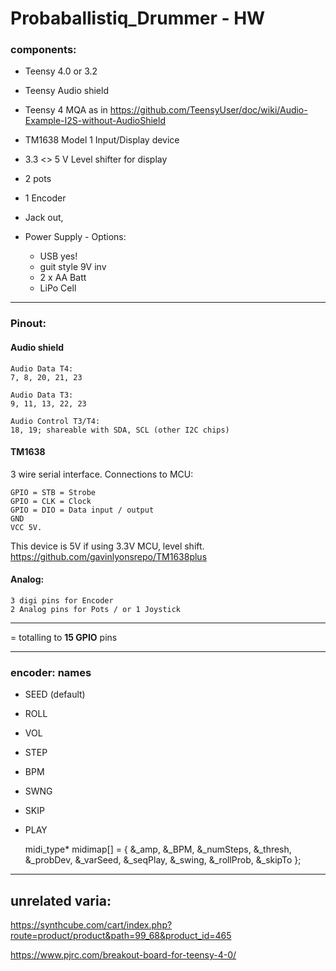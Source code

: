 # Probaballistiq_Drummer - HW

### components:
- Teensy 4.0 or 3.2
- Teensy Audio shield
- Teensy 4 MQA as in <https://github.com/TeensyUser/doc/wiki/Audio-Example-I2S-without-AudioShield>
- TM1638 Model 1 Input/Display device
- 3.3 <> 5 V Level shifter for display
- 2 pots
- 1 Encoder

- Jack out, 
- Power Supply - Options:
	- USB yes!
	- guit style 9V inv
	- 2 x AA Batt
	- LiPo Cell


------------


### Pinout:

#### Audio shield

	Audio Data T4: 
	7, 8, 20, 21, 23

	Audio Data T3: 
	9, 11, 13, 22, 23

	Audio Control T3/T4: 
	18, 19; shareable with SDA, SCL (other I2C chips)



#### TM1638

 3 wire serial interface.
Connections to MCU:

    GPIO = STB = Strobe
    GPIO = CLK = Clock
    GPIO = DIO = Data input / output
    GND
    VCC 5V.

This device is 5V if using 3.3V MCU, level shift.
https://github.com/gavinlyonsrepo/TM1638plus


#### Analog:
	3 digi pins for Encoder
	2 Analog pins for Pots / or 1 Joystick


---------

= totalling to **15 GPIO** pins

---------

### encoder:  names
  - SEED (default)
  - ROLL
  - VOL
  - STEP
  - BPM
  - SWNG
  - SKIP
  - PLAY

  	midi_type* midimap[] = { &_amp, &_BPM, &_numSteps, &_thresh, &_probDev, &_varSeed, &_seqPlay, &_swing, &_rollProb, &_skipTo };



-----------------
## unrelated varia: 

https://synthcube.com/cart/index.php?route=product/product&path=99_68&product_id=465

https://www.pjrc.com/breakout-board-for-teensy-4-0/
